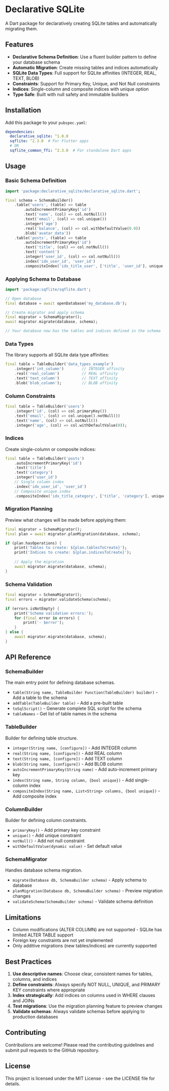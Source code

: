 # Declarative SQLite

A Dart package for declaratively creating SQLite tables and automatically migrating them.

## Features

- **Declarative Schema Definition**: Use a fluent builder pattern to define your database schema
- **Automatic Migration**: Create missing tables and indices automatically
- **SQLite Data Types**: Full support for SQLite affinities (INTEGER, REAL, TEXT, BLOB)
- **Constraints**: Support for Primary Key, Unique, and Not Null constraints
- **Indices**: Single-column and composite indices with unique option
- **Type Safe**: Built with null safety and immutable builders

## Installation

Add this package to your `pubspec.yaml`:

```yaml
dependencies:
  declarative_sqlite: ^1.0.0
  sqflite: ^2.3.0  # For Flutter apps
  # OR
  sqflite_common_ffi: ^2.3.0  # For standalone Dart apps
```

## Usage

### Basic Schema Definition

```dart
import 'package:declarative_sqlite/declarative_sqlite.dart';

final schema = SchemaBuilder()
    .table('users', (table) => table
        .autoIncrementPrimaryKey('id')
        .text('name', (col) => col.notNull())
        .text('email', (col) => col.unique())
        .integer('age')
        .real('balance', (col) => col.withDefaultValue(0.0))
        .blob('avatar_data'))
    .table('posts', (table) => table
        .autoIncrementPrimaryKey('id')
        .text('title', (col) => col.notNull())
        .text('content')
        .integer('user_id', (col) => col.notNull())
        .index('idx_user_id', 'user_id')
        .compositeIndex('idx_title_user', ['title', 'user_id'], unique: true));
```

### Applying Schema to Database

```dart
import 'package:sqflite/sqflite.dart';

// Open database
final database = await openDatabase('my_database.db');

// Create migrator and apply schema
final migrator = SchemaMigrator();
await migrator.migrate(database, schema);

// Your database now has the tables and indices defined in the schema
```

### Data Types

The library supports all SQLite data type affinities:

```dart
final table = TableBuilder('data_types_example')
    .integer('int_column')        // INTEGER affinity
    .real('real_column')          // REAL affinity  
    .text('text_column')          // TEXT affinity
    .blob('blob_column');         // BLOB affinity
```

### Column Constraints

```dart
final table = TableBuilder('users')
    .integer('id', (col) => col.primaryKey())
    .text('email', (col) => col.unique().notNull())
    .text('name', (col) => col.notNull())
    .integer('age', (col) => col.withDefaultValue(0));
```

### Indices

Create single-column or composite indices:

```dart
final table = TableBuilder('posts')
    .autoIncrementPrimaryKey('id')
    .text('title')
    .text('category')
    .integer('user_id')
    // Single column index
    .index('idx_user_id', 'user_id')
    // Composite unique index
    .compositeIndex('idx_title_category', ['title', 'category'], unique: true);
```

### Migration Planning

Preview what changes will be made before applying them:

```dart
final migrator = SchemaMigrator();
final plan = await migrator.planMigration(database, schema);

if (plan.hasOperations) {
    print('Tables to create: ${plan.tablesToCreate}');
    print('Indices to create: ${plan.indicesToCreate}');
    
    // Apply the migration
    await migrator.migrate(database, schema);
}
```

### Schema Validation

```dart
final migrator = SchemaMigrator();
final errors = migrator.validateSchema(schema);

if (errors.isNotEmpty) {
    print('Schema validation errors:');
    for (final error in errors) {
        print('- $error');
    }
} else {
    await migrator.migrate(database, schema);
}
```

## API Reference

### SchemaBuilder

The main entry point for defining database schemas.

- `table(String name, TableBuilder Function(TableBuilder) builder)` - Add a table to the schema
- `addTable(TableBuilder table)` - Add a pre-built table
- `toSqlScript()` - Generate complete SQL script for the schema
- `tableNames` - Get list of table names in the schema

### TableBuilder

Builder for defining table structure.

- `integer(String name, [configure])` - Add INTEGER column
- `real(String name, [configure])` - Add REAL column  
- `text(String name, [configure])` - Add TEXT column
- `blob(String name, [configure])` - Add BLOB column
- `autoIncrementPrimaryKey(String name)` - Add auto-increment primary key
- `index(String name, String column, {bool unique})` - Add single-column index
- `compositeIndex(String name, List<String> columns, {bool unique})` - Add composite index

### ColumnBuilder

Builder for defining column constraints.

- `primaryKey()` - Add primary key constraint
- `unique()` - Add unique constraint
- `notNull()` - Add not null constraint
- `withDefaultValue(dynamic value)` - Set default value

### SchemaMigrator

Handles database schema migration.

- `migrate(Database db, SchemaBuilder schema)` - Apply schema to database
- `planMigration(Database db, SchemaBuilder schema)` - Preview migration changes
- `validateSchema(SchemaBuilder schema)` - Validate schema definition

## Limitations

- Column modifications (ALTER COLUMN) are not supported - SQLite has limited ALTER TABLE support
- Foreign key constraints are not yet implemented
- Only additive migrations (new tables/indices) are currently supported

## Best Practices

1. **Use descriptive names**: Choose clear, consistent names for tables, columns, and indices
2. **Define constraints**: Always specify NOT NULL, UNIQUE, and PRIMARY KEY constraints where appropriate
3. **Index strategically**: Add indices on columns used in WHERE clauses and JOINs
4. **Test migrations**: Use the migration planning feature to preview changes
5. **Validate schemas**: Always validate schemas before applying to production databases

## Contributing

Contributions are welcome! Please read the contributing guidelines and submit pull requests to the GitHub repository.

## License

This project is licensed under the MIT License - see the LICENSE file for details.
